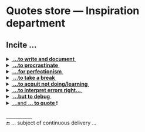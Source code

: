 # Quotes store &mdash; Inspiration department

## Incite ...

<details><summary><ins>&nbsp;<b>...to write and document</b>&nbsp;</ins></summary>&nbsp;

> **Epistula non erubescit**\
― _Marcus Tullius Cicero (106-43 BC)_\
<sub>[Compiler too]</sub>

> **There's no such freak who wouldn't find a mate and there's**\
**no such nonsense that won't find a proper reader.**\
― _Anton Chekhov (1860-1904)_, "Rules for novice writers"

> **Write what you know.**\
― _Mark Twain (1835-1910)_

> **_If you could know in what a dirty drain_**\
> **_The verse does grow without having shame,_** ...\
― _Anna Akhmatova (1889-1866)_, 1964 Nobel Prize in Literature nominee\
"I have no use for odes in battles...", 1964

> **If they give you lined paper, write the other way.**\
― _Juan Ramón Jiménez (1881-1958)_, 1956 Nobel Prize in Literature awardee\
**And so I invented the Monospace.**\
― _George Williams_ (*assumed)

<p dir="rtl"><b>!Gimme that torch, FAST</b><br /><i>Ray Bradbury (1920-2012)</i><br />after reading the <i>Twilight</i> novel series (*assumed)</p>

---

</details>

<details><summary><ins>&nbsp;<b>...to procrastinate</b>&nbsp;</ins></summary>&nbsp;
 
<mark><b>&nbsp;Presented to you by ...</b></mark>
<br /><picture><img alt="&nbsp;Leonardo da Vinci (1452-1519)" src="../../../../_rsc/_img/art/OldMasters/Leo(1452-1519)-portrait-found_2008_nearNaples.jpg" /></picture><br />
<mark><b>...Leonardo the Great Procrastinator</b></mark> ([widely known](https://interactions.acm.org/blog/view/leonardo-da-vinci-the-great-procrastinator) and "certified" by court)

#### Idioms and proverbs

> **Nice guys finish last**.\
From the baseball world of the late 1940s - [learn more](https://crossidiomas.com/nice-guys-finish-last/)

> **The bird catches the early worm.**\
(The late cat catches the dozy bird.)

#### Scientifically proven

> **One never notices what has been done; one can only see what remains to be done.**\
_― Maria Skłodowska-Curie (1867-1934)_, Nobel prize awardee\
Letter to her brother (1894)

<sup>PL</sup> <sub>Original: "Człowiek nigdy nie ogląda się na to, co zrobione, ale na to patrzy, co ma przed sobą do zrobienia."</sub>

#### Add to calendar

_Procrastinators' Club of America_ (with international membership) established [Be Late for Something Day](https://nationaltoday.com/national-be-late-for-something-day/) on **5h&nbsp;September**. As an honest sympathizer, I appended this reminder a day later&mdash;**September&nbsp;6th**, 2024 which surprisingly is [Fight Procrastination Day](https://www.daysoftheyear.com/days/fight-procrastination-day).

Comming next&mdash;[National Procrastination Week](https://en.wikipedia.org/wiki/National_Procrastination_Week).

---

</details>

<details><summary><ins>&nbsp;<b>...for perfectionism</b>&nbsp;</ins></summary>&nbsp;
 
<mark><b>&nbsp;Presented to you by ...</b></mark>
<br /><picture><img alt="&nbsp;Collage: best works of modern perfectionism" src="../../../../_rsc/_img/memes/collage-modern_perfectionism.jpg" /></picture><br />

#### Classics

> **Trifles make perfection, and perfection is no trifle.**\
attributed to _Michelangelo_ (1475-1564) about his David statue\
(for which allegedly the Master surveyed the marble piece for two years)

 #### Naturalism 
 
> The role of the infinitely small in nature is infinitely great.\
― _Louis Pasteur (1822-1895)_\
<sup>🇫🇷</sup> <sub>Original: “Le rôle de l’infiniment petit dans la nature est infiniment grand.”</sub>

#### Think like a grandmaster

> **... bear in mind these prudential rules, _viz._:\
having a good move, to seek for a better.**\
― _Domenico Lorenzo Ponziani (1719-1796)_, best known for chess writing\
<sub>Misattributed to _Emanuel Lasker_</sub>

#### East meets West

![Brevity - sibling of talent](https://img.shields.io/badge/Brevity-Sister_of_Talent-yellow)

> **Do only what only you can do.**\
― [Edsger W. Dijkstra](contributors/README.md#Edsger-W-Dijkstra)

Not only the East grant us profound and eloquent teaching! Whatever Mr. Kipling* did say.<sup>©️</sup>

&nbsp;&nbsp;&nbsp;&nbsp;<sup>©️</sup> <sub>"East is East, and West is West, and never the twain shall meet..."</sub>

---
</details>

<details><summary><ins>&nbsp;<b>...to take a break</b>&nbsp;</ins></summary>&nbsp;
 
<mark><b>&nbsp;Presented to you by ...</b></mark>
<br /><picture><img src="../../../../_rsc/_img/photo/misc/Twitter-FTX_SamFried.jpg" alt="&nbsp;nap in FTX office" /></picture><br />
<mark><b>... Sam&nbsp;</b></mark> who [Fried Bankm**e**n](https://www.techtarget.com/whatis/feature/FTX-scam-explained-Everything-you-need-to-know) and not only.
 
#### German philosophy always rules

> **Don't believe any thought that wasn't born in the open air and with free movement.**<sup>🚶</sup>\
― _Friedrich Wilhelm Nietzsche_ (1844-1900)\
> &nbsp;\
> **We should consider every day lost on which we have not danced at least once**.<sup>👯</sup>\
> _\*idem*_

&nbsp;&nbsp;&nbsp;&nbsp;&nbsp;&nbsp;&nbsp;<sup>🚶</sup> <sub>Full original: „So wenig als möglich sitzen; keinem Gedanken Glauben schenken, der nicht im Freien geboren ist und bei freier Bewegung – in dem nicht auch die Muskeln ein Fest feiern. Alle Vorteile kommen aus den Eingeweiden. – Das Sitzfleisch – ich sagte es schon einmal – die eigentliche Sünde wider den heiligen Geist.“\
 Ecce Homo. Wie man wird, was man ist (1889),</sub>\
&nbsp;&nbsp;&nbsp;&nbsp;&nbsp;&nbsp;&nbsp;<sup>👯</sup> <sub>Original: „Wir sollten jeden Tag als verloren betrachten, an dem wir nicht mindestens einmal getanzt haben.“</sub>


#### Great ideas that came in the sleep

To name a few of the officially recognized:

+ _The principles of analytical geometry_, René Descartes (1596-1650)
+ _The periodic table of chemical elements_, Dmitri Mendeleev (1834-1907)
+ _Special relativity theory_, Albert Einstein (1879-1955)
+ _The model of the atom_, Neils Bohr (1885-1962)
+ _Structure of the benzene molecule_, August Kekulé (1829-1896)
+ _Sewing machine_, Elias Howe (1819-1867)

---

</details>

<details><summary><ins>&nbsp;<b>...to acquit not doing/learning</b>&nbsp;</ins></summary>&nbsp;
 
<mark><b>&nbsp;Presented to you by ...</b></mark>
<br /><picture><img alt="&nbsp;Luca Giordano: The dream of Solomon" src="../../../../_rsc/_img/art/OldMasters/LucaGiordano-TheDreamOfSolomon-w555px.jpg" /></picture><br />
<mark><b>...King Solomon</b></mark>, who said:

> **For in much wisdom is much grief: and he that increaseth knowledge increaseth sorrow.**\
Ecclesiastes 1:18, Webster's Bible Translation.

#### Laws of nature

> **Nature uses as little as possible of anything.**\
_Johannes Kepler_ (1571-1630), key prolific astronomer

#### F.A.Q.

> **That question is too good to spoil with an answer.**\
― _Harry Mulisch (1927-2010)_, The Discovery of Heaven\
<sub>This quote is also known from earlier authors.</sub>

#### Forbes talent selection

![Ignoramus et ignorabimus](https://img.shields.io/badge/Ignoramus-Ignorabimus-yellow)

> **Every time you create something new, there should be questions**...\
― _Elizabeth Holmes_, one of the 100 most influential people by Time magazine in 2015\
(April 2015 interview with CBS News)

> **I was a really negligent student.**\
_Sam Bankman-Fried_, FTX cofounder, [only Zuck has been this rich young](https://www.forbes.com/sites/stevenehrlich/2021/10/06/the-richest-under-30-in-the-world-all-thanks-to-crypto/)

#### Amulets against refactoring

> Somewhere it's better to curse in the darkness than to light a single candle.\
(Attributed to _Ferdinand von Zepellin_ or _von Hindenburg_)

#### Hammer❗

> If you wish to be a success in the world, promise everything, deliver nothing.\
― _Napoleon Bonaparte (1769-1821)_\
<sub>He failed as a result of being inconsistent with his own saying.</sub>

<sup>🇫🇷</sup> <sub>Original: "Si vous escomptez avoir du succès dans le monde, promettez tout, ne donnez rien."</sub>

#### Handshake thru generations

> **There are four things to watch forever:\
falling water, burning fire, starry sky,** and **tasks, you define and others commit**.\
_Earliest humans_ (ca. 300`000 ago)

---

</details>

<details><summary><ins>&nbsp;<b>...to interpret errors right...</b>&nbsp;</ins></summary>&nbsp;
 
<mark><b>&nbsp;Presented to you by ...</b></mark>
<br /><picture><img alt="&nbsp;BSoD on Win98 presentation" src="../../../../_rsc/_img/photo/misc/1998.Win98-BSoD_w_BGates.jpg" title="&nbsp;Real frame from the presentation of Windows plug&play in 1998"/></picture><br />
(This **BSoD** must be an XX-century [history](https://en.wikipedia.org/wiki/Blue_screen_of_death) but it [struck](https://www.msn.com/en-us/news/technology/a-blue-screen-of-death-loop-how-a-crowdstrike-update-crashed-microsoft-systems-around-the-world/ar-BB1qgFNC) again in 2024.)

#### Customer gets the King

> _après nous le déluge_\
(fr: "After us the deluge may come for aught we care")\
attributed to Louis XV (1710-1774)

The motto under which some (rare) fix-budget outsourced projects are delivered.

#### Medieval

> Not he is unmannered who falls beneath the table\
but one who notices this.

The rule of medieval feasts and merciful testers

#### Moralité 

"Errare humanum est, perseverare autem diabolicum." 

"To err is human, to forgive divine"\
_Alexander Pope_, poet (1688-1744)

---
</details>

<details><summary><ins>&nbsp;<b>...but to debug</b>&nbsp;</ins></summary>
&nbsp;
 
<mark><b>&nbsp;Presented to you by ...</b></mark>
<br /><picture><img alt="&nbsp; Teleevanglist: If there's no more room in stack, the bugs will walk the Earth..." src="../../../../_rsc/_img/memes/misquote-no_more_stack.jpg" title=" Stack is overflowing..." /></picture><br />
<mark><b>...Ken Foree fandom</b></mark>

 #### Already classics

> **Never allow the same bug to bite you twice.**\
_Steve Maguire_, programmer and author

#### Recent

> **I find it very odd. I’m a fairly private person who just sits in front of the computer and hacks on code.**\
_Andres Freund_, a programmer who occasionally prevented the ["century" cyberattack](https://en.wikipedia.org/wiki/XZ_Utils_backdoor), in <a href="https://www.nytimes.com/2024/04/03/technology/prevent-cyberattack-linux.html">NYT inteview</a>, 2024.

\_________________________________

</details>

<details><summary><ins>&nbsp;...and <b>... to quote&nbsp;</b></ins>❗</summary>&nbsp;

> **I always have a quotation for everything. It saves original thinking.**\
_Dorothy L. Sayers_ (1893-1957), novelist, translator and critic

\_________________________________

</details>

\___________\
🔚 ... subject of continuous delivery ...
